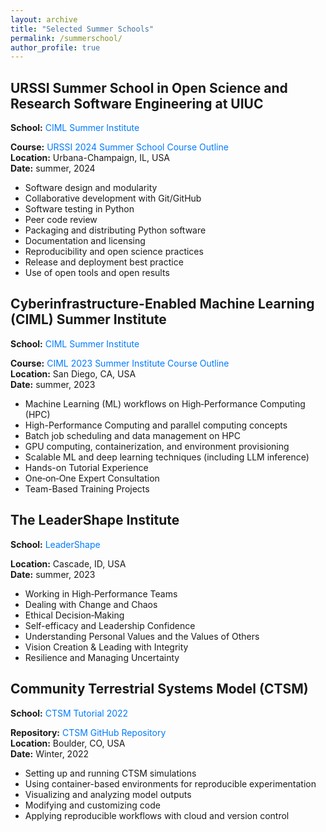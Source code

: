 ```yaml
---
layout: archive
title: "Selected Summer Schools"
permalink: /summerschool/
author_profile: true
---
```


## URSSI Summer School in Open Science and Research Software Engineering at UIUC
**School:** <a href="https://bssw.io/events/urssi-summer-school-in-open-science-and-research-software-engineering-at-uiuc"
   style="display:inline-block;
          color:#007bff;
          text-decoration:none;
          margin-right:1rem;">
  CIML Summer Institute
</a>       

**Course:** <a href="https://github.com/si2-urssi"
   style="display:inline-block;
          color:#007bff;
          text-decoration:none;
          margin-right:1rem;">
  URSSI 2024 Summer School Course Outline
</a>       
**Location:** Urbana-Champaign, IL, USA      
**Date:** summer, 2024     

- Software design and modularity
- Collaborative development with Git/GitHub
- Software testing in Python
- Peer code review
- Packaging and distributing Python software
- Documentation and licensing
- Reproducibility and open science practices
- Release and deployment best practice
- Use of open tools and open results 


## Cyberinfrastructure-Enabled Machine Learning (CIML) Summer Institute  
**School:** <a href="https://www.sdsc.edu/education/training-programs/CIML.html"
   style="display:inline-block;
          color:#007bff;
          text-decoration:none;
          margin-right:1rem;">
  CIML Summer Institute
</a>       

**Course:** <a href="https://github.com/ciml-org/ciml-summer-institute-2023"
   style="display:inline-block;
          color:#007bff;
          text-decoration:none;
          margin-right:1rem;">
  CIML 2023 Summer Institute Course Outline
</a>       
**Location:** San Diego, CA, USA      
**Date:** summer, 2023     

- Machine Learning (ML) workflows on High‑Performance Computing (HPC)
- High-Performance Computing and parallel computing concepts  
- Batch job scheduling and data management on HPC  
- GPU computing, containerization, and environment provisioning
- Scalable ML and deep learning techniques (including LLM inference)
- Hands-on Tutorial Experience
- One‑on‑One Expert Consultation
- Team-Based Training Projects 
  

## The LeaderShape Institute  
**School:** <a href="https://leadershape.org/"
   style="display:inline-block;
          color:#007bff;
          text-decoration:none;
          margin-right:1rem;">
  LeaderShape
</a>       
   
**Location:** Cascade, ID, USA      
**Date:** summer, 2023     

- Working in High‑Performance Teams
- Dealing with Change and Chaos
- Ethical Decision‑Making
- Self-efficacy and Leadership Confidence
- Understanding Personal Values and the Values of Others
- Vision Creation & Leading with Integrity
- Resilience and Managing Uncertainty

## Community Terrestrial Systems Model (CTSM) 
**School:** <a href="https://www.cesm.ucar.edu/events/tutorials/ctsm/2022"
   style="display:inline-block;
          color:#007bff;
          text-decoration:none;
          margin-right:1rem;">
  CTSM Tutorial 2022
</a>       

**Repository:** <a href="https://github.com/ESCOMP/ctsm"
   style="display:inline-block;
          color:#007bff;
          text-decoration:none;
          margin-right:1rem;">
  CTSM GitHub Repository
</a>       
**Location:** Boulder, CO, USA      
**Date:** Winter, 2022     

- Setting up and running CTSM simulations
- Using container-based environments for reproducible experimentation
- Visualizing and analyzing model outputs
- Modifying and customizing code
- Applying reproducible workflows with cloud and version control
